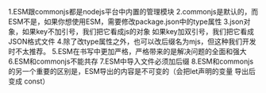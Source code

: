 1.ESM跟commonjs都是nodejs平台中内置的管理模块
2.commonjs是默认的，而ESM不是，如果你想使用ESM，需要修改package.json中的type属性
3.json对象，如果key不加引号，我们把它看成js的对象
           如果key加双引号，我们把它看成JSON格式文件
4.除了改type属性之外，也可以改后缀名为mjs，但这种我们开发时不太推荐。
5.ESM在书写中更加严格，严格带来的是解决问题的全面和强大
6.ESM和commonjs不能共存
7.ESM中导入文件必须加后缀
8.ESM和commonjs的另一个重要的区别是，ESM导出的内容是不可变的（会把let声明的变量 导出后变成 const）
           